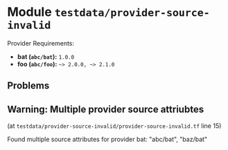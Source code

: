 
# Module `testdata/provider-source-invalid`

Provider Requirements:
* **bat (`abc/bat`):** `1.0.0`
* **foo (`abc/foo`):** `~> 2.0.0, ~> 2.1.0`

## Problems

## Warning: Multiple provider source attriubtes

(at `testdata/provider-source-invalid/provider-source-invalid.tf` line 15)

Found multiple source attributes for provider bat: "abc/bat", "baz/bat"

